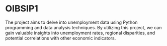 # OIBSIP1
The project aims to delve into unemployment data using Python programming and data analysis techniques. By utilizing this project, we can gain valuable insights into unemployment rates, regional disparities, and potential correlations with other economic indicators.
